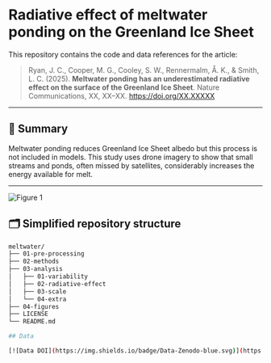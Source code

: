 # Radiative effect of meltwater ponding on the Greenland Ice Sheet

This repository contains the code and data references for the article:

> Ryan, J. C., Cooper, M. G., Cooley, S. W., Rennermalm, Å. K., & Smith, L. C. (2025). **Meltwater ponding has an underestimated radiative effect on the surface of the Greenland Ice Sheet**. Nature Communications, XX, XX–XX. https://doi.org/XX.XXXXX  

---

## 🧊 Summary

Meltwater ponding reduces Greenland Ice Sheet albedo but this process is not included in models. This study uses drone imagery to show that small streams and ponds, often missed by satellites, considerably increases the energy available for melt.

---

![Figure 1](04-figures/fig-1-transect.png)

## 🗂 Simplified repository structure

```bash
meltwater/
├── 01-pre-processing
├── 02-methods
├── 03-analysis	
│   ├── 01-variability
│   ├── 02-radiative-effect
│   ├── 03-scale
│   └── 04-extra
├── 04-figures
├── LICENSE
└── README.md

## Data

[![Data DOI](https://img.shields.io/badge/Data-Zenodo-blue.svg)](https://doi.org/10.7924/r4ff41j34)
